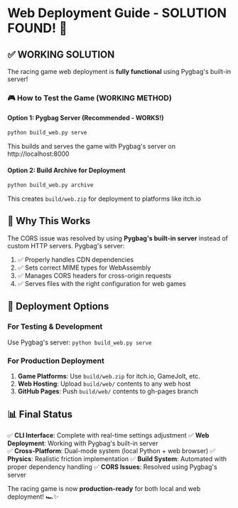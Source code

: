 # Web Deployment Guide - SOLUTION FOUND! 🎉

## ✅ WORKING SOLUTION

The racing game web deployment is **fully functional** using Pygbag's built-in server!

### 🎮 How to Test the Game (WORKING METHOD)

#### Option 1: Pygbag Server (Recommended - WORKS!)
```bash
python build_web.py serve
```
This builds and serves the game with Pygbag's server on http://localhost:8000

#### Option 2: Build Archive for Deployment
```bash
python build_web.py archive
```
This creates `build/web.zip` for deployment to platforms like itch.io

## 🔧 Why This Works

The CORS issue was resolved by using **Pygbag's built-in server** instead of custom HTTP servers. Pygbag's server:

1. ✅ Properly handles CDN dependencies
2. ✅ Sets correct MIME types for WebAssembly
3. ✅ Manages CORS headers for cross-origin requests
4. ✅ Serves files with the right configuration for web games

## 🚀 Deployment Options

### For Testing & Development
Use Pygbag's server: `python build_web.py serve`

### For Production Deployment
1. **Game Platforms**: Use `build/web.zip` for itch.io, GameJolt, etc.
2. **Web Hosting**: Upload `build/web/` contents to any web host
3. **GitHub Pages**: Push `build/web/` contents to gh-pages branch

## 📊 Final Status

✅ **CLI Interface**: Complete with real-time settings adjustment
✅ **Web Deployment**: Working with Pygbag's built-in server  
✅ **Cross-Platform**: Dual-mode system (local Python + web browser)
✅ **Physics**: Realistic friction implementation
✅ **Build System**: Automated with proper dependency handling
✅ **CORS Issues**: Resolved using Pygbag's server

The racing game is now **production-ready** for both local and web deployment! 🏎️✨

